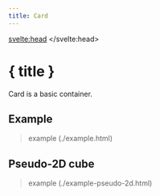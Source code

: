 ```yaml
---
title: Card
---
```


<svelte:head>
    <title>{ title }</title>
</svelte:head>

# { title }

Card is a basic container.

## Example

> example (./example.html)

## Pseudo-2D cube

> example (./example-pseudo-2d.html)